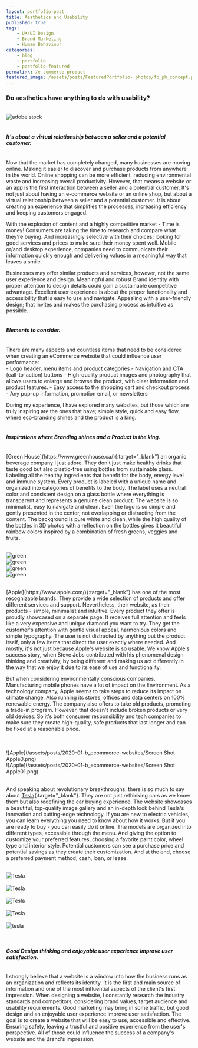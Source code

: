 ```yaml
---
layout: portfolio-post
title: Aesthetics and Usability
published: true
tags: 
    - UX/UI Design
    - Brand Marketing
    - Human Behaviour
categories:
    - blog
    - portfolio
    - portfolio-featured
permalink: /e-commerce-product
featured_image: /assets/posts/FeaturedPortfolio- photos/fp_ph_concept.png
---
```

### Do aesthetics have anything to do with usability?

<br> ![adobe stock](/assets/posts/2020-01-b_ecommerce-websites/Concept_webAdobeStock_249959880.jpg "Adobe Stock")<br>
<br>

#### *It's about a virtual relationship between a seller and a potential customer.*
<br>
Now that the market has completely changed, many businesses are moving online. Making it easier to discover and purchase products from anywhere in the world. Online shopping can be more efficient, reducing environmental waste and increasing overall productivity. However, that means a website or an app is the first interaction between a seller and a potential customer. It's not just about having an e-commerce website or an online shop, but about a virtual relationship between a seller and a potential customer. It is about creating an experience that simplifies the processes, increasing efficiency and keeping customers engaged.

With the explosion of content and a highly competitive market - Time is money! Consumers are taking the time to research and compare what they're buying. And increasingly selective with their choices; looking for good services and prices to make sure their money spent well. Mobile or/and desktop experience, companies need to communicate their information quickly enough and delivering values in a meaningful way that leaves a smile.


Businesses may offer similar products and services, however, not the same user experience and design. Meaningful and robust Brand identity with proper attention to design details could gain a sustainable competitive advantage. Excellent user experience is about the proper functionality and accessibility that is easy to use and navigate. Appealing with a user-friendly design; that invites and makes the purchasing process as intuitive as possible. 
<br>
<br>

#### *Elements to consider.*

<br>
There are many aspects and countless items that need to be considered when creating an eCommerce website that could influence user performance:
<br>
- Logo header, menu items and product categories
- Navigation and CTA (call-to-action) buttons
- High-quality product images and photography that allows users to enlarge and browse the product, with clear information and product features. 
- Easy access to the shopping cart and checkout process 
- Any pop-up information, promotion email, or newsletters 

During my experience, I have explored many websites, but those which are truly inspiring are the ones that have; simple style, quick and easy flow, where eco-branding shines and the product is a king.
<br>
<br>

#### *Inspirations where Branding shines and a Product is the king.*
<br>
[Green House](https://www.greenhouse.ca/){:target="_blank"} an organic beverage company I just adore. They don't just make healthy drinks that taste good but also plastic-free using bottles from sustainable glass. Labeling all the healthy ingredients that benefit for the body, energy level and immune system. Every product is labeled with a unique name and organized into categories of benefits to the body. The label uses a neutral color and consistent design on a glass bottle where everything is transparent and represents a genuine clean product.
The website is so minimalist, easy to navigate and clean. Even the logo is so simple and gently presented in the center, not overlapping or distracting from the content. The background is pure white and clean, while the high quality of the bottles in 3D photos with a reflection on the bottles gives it beautiful rainbow colors inspired by a combination of fresh greens, veggies and fruits.

<br>![green](/assets/posts/2020-01-b_ecommerce-websites/ScreenShotgreenhouse01.png)
<br>![green](/assets/posts/2020-01-b_ecommerce-websites/ScreenShotgreenhouse04.png)
<br>![green](/assets/posts/2020-01-b_ecommerce-websites/ScreenShotgreenhouse05.png)
<br>![green](/assets/posts/2020-01-b_ecommerce-websites/ScreenShotgreenhouse03.png)

<br> 
[Apple](https://www.apple.com/){:target="_blank"} has one of the most recognizable brands. They provide a wide selection of products and offer different services and support. Nevertheless, their website, as their products - simple, minimalist and intuitive. Every product they offer is proudly showcased on a separate page. It receives full attention and feels like a very expensive and unique diamond you want to try. They get the customer's attention with gentle visual appeal, harmonious colors and simple typography. The user is not distracted by anything but the product itself, only a few items that direct the user exactly where needed. And mostly, it's not just because Apple's website is so usable. We know Apple's success story, when Steve Jobs contributed with his phenomenal design thinking and creativity; by being different and making us act differently in the way that we enjoy it due to its ease of use and functionality.
 
But when considering environmentally conscious companies. Manufacturing mobile phones have a lot of impact on the Environment. As a technology company, Apple seems to take steps to reduce its impact on climate change. Also running its stores, offices and data centers on 100% renewable energy. The company also offers to take old products, promoting a trade-in program. However, that doesn't include broken products or very old devices. So it's both consumer responsibility and tech companies to make sure they create high-quality, safe products that last longer and can be fixed at a reasonable price. 

<br>
<br>![Apple](/assets/posts/2020-01-b_ecommerce-websites/Screen Shot Apple0.png)
<br>![Apple](/assets/posts/2020-01-b_ecommerce-websites/Screen Shot Apple01.png)
<br>  
<br>



And speaking about revolutionary breakthroughs, there is so much to say about [Tesla](https://www.tesla.com/en_ca/){:target="_blank"}. They are not just rethinking cars as we know them but also redefining the car buying experience. 
The website showcases a beautiful, top-quality image gallery and an in-depth look behind Tesla's innovation and cutting-edge technology. If you are new to electric vehicles, you can learn everything you need to know about how it works. But if you are ready to buy - you can easily do it online. The models are organized into different types, accessible through the menu. And giving the option to customize your preferred features, choosing a favorite paint color, wheel type and interior style. 
Potential customers can see a purchase price and potential savings as they create their customization.  And at the end, choose a preferred payment method; cash, loan, or lease. 

<br>![Tesla](/assets/posts/2020-01-b_ecommerce-websites/tesla01.png)<br>
<br>![Tesla](/assets/posts/2020-01-b_ecommerce-websites/tesla02.png)<br>
<br>![Tesla](/assets/posts/2020-01-b_ecommerce-websites/tesla04.png)<br>
<br>![Tesla](/assets/posts/2020-01-b_ecommerce-websites/tesla05.png)<br>
<br>![tesla](/assets/posts/2020-01-b_ecommerce-websites/tesla07.png)  


<br>

#### *Good Design thinking and enjoyable user experience improve user satisfaction.*



<br>
I strongly believe that a website is a window into how the business runs as an organization and reflects its identity. It is the first and main source of information and one of the most influential aspects of the client's first impression. When designing a website, I constantly research the industry standards and competitors, considering brand values, target audience and usability requirements. Good marketing may bring in some traffic, but good design and an enjoyable user experience improve user satisfaction. The goal is to create a website that will be easy to use, accessible and effective. Ensuring safety, leaving a trustful and positive experience from the user's perspective. All of those could influence the success of a company's website and the Brand's impression. 